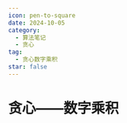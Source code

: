 ```yaml
---
icon: pen-to-square
date: 2024-10-05
category:
  - 算法笔记
  - 贪心
tag:
  - 贪心数字乘积
star: false
---
```


# 贪心——数字乘积